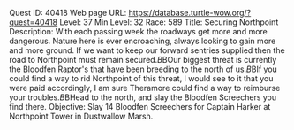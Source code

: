 Quest ID: 40418
Web page URL: https://database.turtle-wow.org/?quest=40418
Level: 37
Min Level: 32
Race: 589
Title: Securing Northpoint
Description: With each passing week the roadways get more and more dangerous. Nature here is ever encroaching, always looking to gain more and more ground. If we want to keep our forward sentries supplied then the road to Northpoint must remain secured.$B$BOur biggest threat is currently the Bloodfen Raptor's that have been breeding to the north of us.$B$BIf you could find a way to rid Northpoint of this threat, I would see to it that you were paid accordingly, I am sure Theramore could find a way to reimburse your troubles.$B$BHead to the north, and slay the Bloodfen Screechers you find there.
Objective: Slay 14 Bloodfen Screechers for Captain Harker at Northpoint Tower in Dustwallow Marsh.
